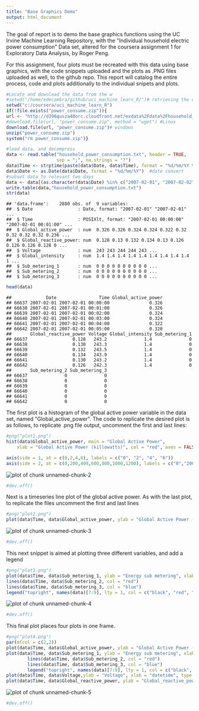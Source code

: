 ```yaml
---
title: "Base Graphics Demo"
output: html_document
---
```


The goal of report is to demo the base graphics functions using the UC Irvine Machine Learning Repository, with the "Individual household electric power consumption" Data set, altered for the coursera assignment 1 for Exploratory Data Analysis, by Roger Peng.  

For this assignment, four plots must be recreated with this data using base graphics, with the code snippets uploaded and the plots as .PNG files uploaded as well, to the github repo.  This report will catalog the entire process, code and plots additionally to the individual snipets and plots.


```r
#Locate and download the data from the w
#setwd("/home/edecambra/github/uci_machine_learn_R/")# retrieving the data
setwd("c:/coursera/uci_machine_learn_R")
if(!file.exists("power_consume.zip")){
url <- "http://d396qusza40orc.cloudfront.net/exdata%2Fdata%2Fhousehold_power_consumption.zip"
#download.file(url, "power_consume.zip", method = "wget") #Linux
download.file(url, "power_consume.zip")# windows
unzip("power_consume.zip")
system("rm power_consume.zip")}

#load data, and decompress
data <- read.table("household_power_consumption.txt", header = TRUE, 
                   sep = ";", na.strings = "?")
data$Time <- strptime(paste(data$Date, data$Time), format = "%d/%m/%Y %H:%M:%S") #time convert
data$Date <- as.Date(data$Date, format = "%d/%m/%Y")  #date convert
#subset data to relevant two days
data <- data[(as.character(data$Date) %in% c("2007-02-01", "2007-02-02")),]
write.table(data,"household_power_consumption.txt")
str(data)
```

```
## 'data.frame':	2880 obs. of  9 variables:
##  $ Date                 : Date, format: "2007-02-01" "2007-02-01" ...
##  $ Time                 : POSIXlt, format: "2007-02-01 00:00:00" "2007-02-01 00:01:00" ...
##  $ Global_active_power  : num  0.326 0.326 0.324 0.324 0.322 0.32 0.32 0.32 0.32 0.236 ...
##  $ Global_reactive_power: num  0.128 0.13 0.132 0.134 0.13 0.126 0.126 0.126 0.128 0 ...
##  $ Voltage              : num  243 243 244 244 243 ...
##  $ Global_intensity     : num  1.4 1.4 1.4 1.4 1.4 1.4 1.4 1.4 1.4 1 ...
##  $ Sub_metering_1       : num  0 0 0 0 0 0 0 0 0 0 ...
##  $ Sub_metering_2       : num  0 0 0 0 0 0 0 0 0 0 ...
##  $ Sub_metering_3       : num  0 0 0 0 0 0 0 0 0 0 ...
```

```r
head(data)
```

```
##             Date                Time Global_active_power
## 66637 2007-02-01 2007-02-01 00:00:00               0.326
## 66638 2007-02-01 2007-02-01 00:01:00               0.326
## 66639 2007-02-01 2007-02-01 00:02:00               0.324
## 66640 2007-02-01 2007-02-01 00:03:00               0.324
## 66641 2007-02-01 2007-02-01 00:04:00               0.322
## 66642 2007-02-01 2007-02-01 00:05:00               0.320
##       Global_reactive_power Voltage Global_intensity Sub_metering_1
## 66637                 0.128   243.2              1.4              0
## 66638                 0.130   243.3              1.4              0
## 66639                 0.132   243.5              1.4              0
## 66640                 0.134   243.9              1.4              0
## 66641                 0.130   243.2              1.4              0
## 66642                 0.126   242.3              1.4              0
##       Sub_metering_2 Sub_metering_3
## 66637              0              0
## 66638              0              0
## 66639              0              0
## 66640              0              0
## 66641              0              0
## 66642              0              0
```

The first plot is a histogram of the global active power variable in the data set, named "Global_active_power".  The code to replicate the desired plot is as follows, to replicate .png file output, uncomment the first and last lines:

```r
#png("plot1.png")
hist(data$Global_active_power, main = "Global Active Power",
    xlab = "Global Active Power (killowatts)", col = "red", axes = FALSE )

axis(side = 1, at = c(0,2,4,6), labels = c("0", "2", "4", "6")) 
axis(side = 2, at = c(0,200,400,600,800,1000,1200), labels = c("0","200","400","600", "800", "1000", "1200")) 
```

![plot of chunk unnamed-chunk-2](figure/unnamed-chunk-2.png) 

```r
#dev.off()
```

Next is a timeseries line plot of the global active power.  As with the last plot, to replicate the files uncomment the first and last lines


```r
#png("plot2.png")
plot(data$Time, data$Global_active_power, ylab = "Global Active Power (killowatts)", xlab = "", type = "l")
```

![plot of chunk unnamed-chunk-3](figure/unnamed-chunk-3.png) 

```r
#dev.off()
```

This next snippet is aimed at plotting three different variables, and add a legend


```r
#png("plot3.png")
plot(data$Time, data$Sub_metering_1, ylab = "Energy sub metering", xlab = "", type = "l")
lines(data$Time, data$Sub_metering_2, col = "red")
lines(data$Time, data$Sub_metering_3, col = "blue")
legend("topright", names(data)[7:9], lty = 1, col = c("black", "red", "blue"))
```

![plot of chunk unnamed-chunk-4](figure/unnamed-chunk-4.png) 

```r
#dev.off()
```

This final plot places four plots in one frame. 

```r
#png("plot4.png")
par(mfcol = c(2,2))
plot(data$Time, data$Global_active_power, ylab = "Global Active Power (killowatts)", xlab = "", type = "l")
plot(data$Time, data$Sub_metering_1, ylab = "Energy sub metering", xlab = "", type = "l")
        lines(data$Time, data$Sub_metering_2, col = "red")
        lines(data$Time, data$Sub_metering_3, col = "blue")
        legend("topright", names(data)[7:9], lty = 1, col = c("black", "red", "blue"), bty = "n")
plot(data$Time, data$Voltage,ylab = "Voltage", xlab = "datetime", type = "l")
plot(data$Time, data$Global_reactive_power, ylab = "Global_reactive_power", xlab = "datetime", type = "l")
```

![plot of chunk unnamed-chunk-5](figure/unnamed-chunk-5.png) 

```r
#dev.off()
```

